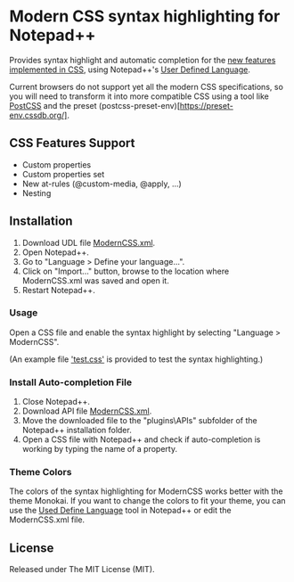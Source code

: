 # Modern CSS syntax highlighting for Notepad++ 
Provides syntax highlight and automatic completion for the [new features implemented in CSS](https://cssdb.org/), using Notepad++'s [User Defined Language](http://udl20.weebly.com/).

Current browsers do not support yet all the modern CSS specifications, so you will need to transform it into more compatible CSS using a tool like [PostCSS](https://postcss.org/) and the preset (postcss-preset-env)[https://preset-env.cssdb.org/].

## CSS Features Support
- Custom properties
- Custom properties set
- New at-rules (@custom-media, @apply, ...)
- Nesting

## Installation
1. Download UDL file [ModernCSS.xml](https://raw.githubusercontent.com/raohmaru/moderncss-npp-udl/master/ModernCSS.xml).
2. Open Notepad++.
3. Go to "Language > Define your language...".
4. Click on "Import..." button, browse to the location where ModernCSS.xml was saved and open it.
5. Restart Notepad++.

### Usage
Open a CSS file and enable the syntax highlight by selecting "Language > ModernCSS".

(An example file ['test.css'](https://raw.githubusercontent.com/raohmaru/moderncss-npp-udl/master/test.css) is provided to test the syntax highlighting.)

### Install Auto-completion File
1. Close Notepad++.
2. Download API file [ModernCSS.xml](https://raw.githubusercontent.com/raohmaru/moderncss-npp-udl/master/API/ModernCSS.xml).
3. Move the downloaded file to the "plugins\APIs\" subfolder of the Notepad++ installation folder.
4. Open a CSS file with Notepad++ and check if auto-completion is working by typing the name of a property.

### Theme Colors
The colors of the syntax highlighting for ModernCSS works better with the theme Monokai. If you want to change the colors to fit your theme, you can use the [Used Define Language](http://docs.notepad-plus-plus.org/index.php/User_Defined_Languages) tool in Notepad++ or edit the ModernCSS.xml file.

## License
Released under The MIT License (MIT).
